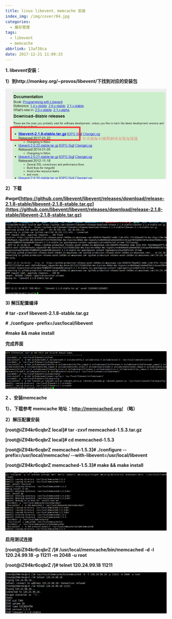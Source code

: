 ```yaml
---
title: linux libevent、memcache 安装
index_img: /img/cover/04.jpg
categories:
  - 缓存管理
tags:
  - libevent
  - memcache
abbrlink: 13af38ca
date: 2017-12-21 11:09:33
---
```

**1. libevent安装：**

**1）到http://monkey.org/~provos/libevent/下找到对应的安装包**

![img.png](source/_posts/img/0004/img.png)

**2）下载**

**#wget[https://github.com/libevent/libevent/releases/download/release-2.1.8-stable/libevent-2.1.8-stable.tar.gz](https://github.com/libevent/libevent/releases/download/release-2.1.8-stable/libevent-2.1.8-stable.tar.gz)**

![img_1.png](source/_posts/img/0004/img_1.png)

**3) 解压配置编译**

**\# tar -zxvf libevent-2.1.8-stable.tar.gz**

**\# ./configure -prefix=/usr/local/libevent**

**#make && make install**

**完成界面**

![img_2.png](source/_posts/img/0004/img_2.png)

**2 、安装memcache**

**1）、**下载参考 memcache   地址：http://memcached.org/    （略）****

**2）解压配置安装**

**\[root@iZ94kr6cqbrZ local\]#  tar -zxvf memcached-1.5.3.tar.gz**

**\[root@iZ94kr6cqbrZ local\]# cd memcached-1.5.3**

**\[root@iZ94kr6cqbrZ memcached-1.5.3\]# ./configure --prefix=/usr/local/memcache/ --with-libevent=/usr/local/libevent**

**\[root@iZ94kr6cqbrZ memcached-1.5.3\]# make && make install**

![img_3.png](source/_posts/img/0004/img_3.png)

**启用测试连接**

**\[root@iZ94kr6cqbrZ /\]# /usr/local/memcache/bin/memcached -d -l 120.24.99.18 -p 11211 -m 2048 -u root**

**\[root@iZ94kr6cqbrZ /\]# telnet 120.24.99.18 11211**

![img_4.png](source/_posts/img/0004/img_4.png)
